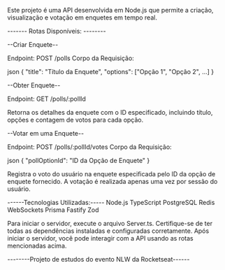 Este projeto é uma API desenvolvida em Node.js que permite a criação, visualização e votação em enquetes em tempo real.

------- Rotas Disponíveis: --------

--Criar Enquete--

Endpoint: POST /polls
Corpo da Requisição:

json
{
  "title": "Título da Enquete",
  "options": ["Opção 1", "Opção 2", ...]
}

--Obter Enquete--

Endpoint: GET /polls/:pollId

Retorna os detalhes da enquete com o ID especificado, incluindo título, opções e contagem de votos para cada opção.


--Votar em uma Enquete--

Endpoint: POST /polls/:pollId/votes
Corpo da Requisição:

json
{
  "pollOptionId": "ID da Opção de Enquete"
}

Registra o voto do usuário na enquete especificada pelo ID da opção de enquete fornecido. A votação é realizada apenas uma vez por sessão do usuário.


------Tecnologias Utilizadas:-----
Node.js
TypeScript
PostgreSQL
Redis
WebSockets
Prisma
Fastify
Zod

Para iniciar o servidor, execute o arquivo Server.ts. Certifique-se de ter todas as dependências instaladas e configuradas corretamente. Após iniciar o servidor, você pode interagir com a API usando as rotas mencionadas acima.

--------Projeto de estudos do evento NLW da Rocketseat------

